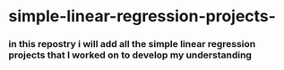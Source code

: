 # simple-linear-regression-projects-

### in this repostry i will  add all the simple linear regression projects that I worked on to develop my understanding


